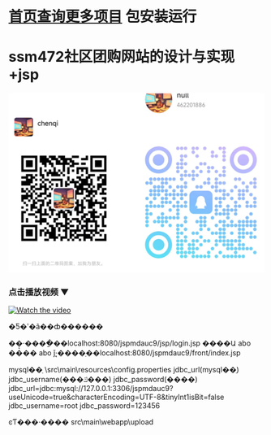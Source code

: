# [首页查询更多项目](https://github.com/GraduationProject-ssm) 包安装运行


# ssm472社区团购网站的设计与实现+jsp

![picture](https://raw.githubusercontent.com/GraduationProject-springboot/.github/main/img/wx.png)

### 点击播放视频 ▼
[![Watch the video](https://i.sstatic.net/Vp2cE.png)](https://www.bilibili.com/video/BV1t58veLEnL?p=70)


�Ƽ�ʹ�ã��ȸ������

��̨·����ַ��localhost:8080/jspmdauc9/jsp/login.jsp
����Ա abo ���� abo
ǰ̨·����ַ��localhost:8080/jspmdauc9/front/index.jsp 



 

mysql��ַ  \src\main\resources\config.properties
jdbc_url(mysql��ַ)  jdbc_username(���ݿ���)  jdbc_password(����)
jdbc_url=jdbc:mysql://127.0.0.1:3306/jspmdauc9?useUnicode=true&characterEncoding=UTF-8&tinyInt1isBit=false
jdbc_username=root
jdbc_password=123456


ͼƬ���·���� src\main\webapp\upload  











